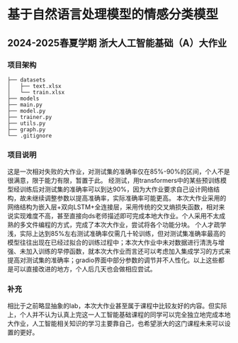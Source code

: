 # 基于自然语言处理模型的情感分类模型
## 2024-2025春夏学期 浙大人工智能基础（A）大作业
### 项目架构

```
├── datasets
│   ├── text.xlsx
│   └── train.xlsx
├── models
├── main.py
├── model.py
├── trainer.py
├── utils.py
├── graph.py
└── .gitignore
```

### 项目说明
这是一次相对失败的大作业，对测试集的准确率仅在85%-90%的区间，个人不是很满意，限于能力有限，暂置于此。
经测试，用transformers中的某些预训练模型经训练后对测试集的准确率可以到达90%，因为大作业要求自己设计网络结构，故未继续调整参数以提高准确率，实际准确率可能更高。
本次大作业采用的网络结构为嵌入层+双向LSTM+全连接层，采用传统的交叉熵损失函数，相对来说实现难度不高，甚至直接向ds老师描述即可完成本地大作业。个人采用不太成熟的多文件编程的方式，完成了本次大作业，尝试将各个功能分块。
个人才疏学浅，实际上达到85%左右测试准确率仅需几十轮训练，但对测试集准确率最高的模型往往出现在已经过拟合的训练过程中；本次大作业中未对数据进行清洗与增强、未加入训练的早停函数，就本次大作业而言还可以考虑加入集成学习的方式来提高对测试集的准确率；gradio界面中部分参数的调节并不人性化。以上这些都是可以直接改进的地方，个人后几天也会做相应尝试。

### 补充
相比于之前略显抽象的lab，本次大作业甚至属于课程中比较友好的内容。但实际上，个人并不认为认真上完这一人工智能基础课程的同学可以完全独立地完成本地大作业，人工智能相关知识的学习主要靠自己，也希望浙大的这门课程未来可以设置的更好。

